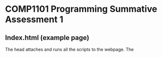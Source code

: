 COMP1101 Programming Summative Assessment 1
===========================================
	
Index.html (example page)
-------------------------

The head _<head>_ attaches and runs all the scripts to the webpage. The _<script type="text/javascript">_ executes some javascript once the DOM has loaded, which adds _EventListeners_ and attaches functions to all the DOM elements. The _"<body>"_ defines all the DOM elements using html tags, giving them unique Ids and enclosing some of them in _"<div>"s_ for stylistic effect. Labels and text are also added for stylistic purposes.

Index.js
--------

Variables
- w -> _w_ is an instance of the _Waves_ class.

Functions
- setup -> _w_ is set to an instance of the _Waves_ class.
- draw -> calls _w.draw()_, which draws the waves to the canvas if _w_ is not paused.
- keyPressed -> if space bar is pressed then _w_ is paused or unpaused based on the state of _w_.
- setColSliders -> called when the color of _w_ is changed by the _Invert_ or  the _Random_ button, and adjusts the hue, saturation and lightness sliders appropriately.
- resetDOM -> called when the _Reset_ button is pressed, to set the sliders to their default values.

Waves.js
--------

Properties

- **yoff** -> untouched variable used for drawing the waves.
- **xoff** -> untouched variable used for drawing the waves.
- **bgColor** -> stores the background colour of the canvas.
- **paused** -> boolean variable dictating whether the waves are drawn or not.
- **stickyMouse** -> boolean variable dictating whether the waves move relative to the mouse position or not.
- **fill** -> boolean variable dictating whether the waves are filled or not.
- **r** -> stores the red component of the colour of the waves.
- **g** -> stores the green component of the colour of the waves.
- **b** -> stores the blue component of the colour of the waves.
- **alpha** -> stores the opacity of the waves (0%-100%).
- **ySpeed** -> stores the speed at which the waves appear to move, or the rate at which yoff is incremented when the waves are generated.
- **xSpeed** -> stores what appears to be a measure of waviness of the waves, or the rate at which xoff is incremented when the waves are generated.
- **sampleRate** -> stores what appears to be a measure of waviness of the waves, or the rate at which points are generated for the wave to curve around.
- **amplitude** -> stores the range that y values can deviate from the centre of the canvas.

Methods
- **constructor** -> instantiates the class 
-> params
	- r
	- g
	- b
	- alpha
	- ySpeed
	- xSpeed
	- sampleRate
	- amplitude
- **draw** -> generates a wave form and draws it to the canvas
- **mapPoint** -> params -> generates points for the wave to curve around
	- x
- **setters**
	- setRed -> params -> r
	- setGreen -> params -> g
	- setBlue -> params -> b
	- setAlpha -> params -> alpha
	- setYSpeed -> params -> ySpeed
	- setXSpeed -> params -> xSpeed
	- setSampleRate -> params -> sampleRate
	- setAmplitude -> params -> amplitude
	- setFill -> params -> fill
- **getters**
	- getRed
	- getGreen
	- getBlue
	- getAlpha
	- getYSpeed
	- getXSpeed
	- getSampleRate
	- getAmplitude
	- isPaused
	- isStickyMouse
	- isFill
- **setRGB** -> sets the red, green and blue colour components of the wave based on hue, saturation and lightness values.
-> params
	- H
	- S
	- L
- **Pause** -> sets _this.pause_ to true.
- **Unpause** -> sets _this.pause_ to false.
- **StickyMouse** -> toggles _this.stickyMouse_ between true and false.
- **InvertColour** -> inverts the colour of the waves.
- **Random** -> generates a random colour for the waves.

Acknowledgment
--------------

The waves.js is an encapsulation and adaptation of the JS project Waves by user _vivianyoung_ found at: https://www.openprocessing.org/sketch/500317.

License
-------

This work is licensed under the Creative Commons Attribution-ShareAlike 3.0 Unported License. To view a copy of this license, visit http://creativecommons.org/licenses/by-sa/3.0/ or send a letter to Creative Commons, PO Box 1866, Mountain View, CA 94042, USA.
